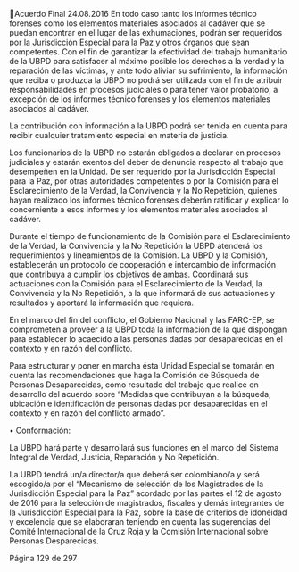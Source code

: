 Acuerdo Final 
24.08.2016 
En todo caso tanto los informes técnico forenses como los elementos materiales asociados al cadáver que 
se puedan encontrar en el lugar de las exhumaciones,  podrán ser requeridos por la Jurisdicción Especial 
para  la  Paz  y  otros  órganos  que  sean  competentes.  Con  el  fin  de  garantizar  la  efectividad  del  trabajo 
humanitario de la UBPD para satisfacer al máximo posible los derechos a la verdad y la reparación de las 
víctimas, y ante todo aliviar su sufrimiento, la información que reciba o produzca la UBPD no podrá ser 
utilizada con el fin de atribuir responsabilidades en procesos judiciales o para tener valor probatorio, a 
excepción de los informes técnico forenses y los elementos materiales asociados al cadáver.  
 
La contribución con información a la UBPD podrá ser tenida en cuenta para recibir cualquier tratamiento 
especial en materia de justicia. 
 
Los funcionarios de la UBPD no estarán obligados a declarar en procesos judiciales y estarán exentos del 
deber de denuncia respecto al trabajo que desempeñen en la Unidad.  De ser requerido por la Jurisdicción 
Especial para la Paz, por otras autoridades competentes o por la Comisión para el Esclarecimiento de la 
Verdad, la Convivencia y la No Repetición, quienes hayan realizado los informes técnico forenses deberán 
ratificar y explicar lo concerniente a esos informes y los elementos materiales asociados al cadáver.   
 
Durante el tiempo de funcionamiento de la Comisión para el Esclarecimiento de la Verdad, la Convivencia 
y  la  No  Repetición  la  UBPD  atenderá  los  requerimientos  y  lineamientos  de  la  Comisión.  La  UBPD  y  la 
Comisión,  establecerán  un  protocolo  de  cooperación  e  intercambio  de  información  que  contribuya  a 
cumplir los objetivos de ambas. Coordinará sus actuaciones con la Comisión para el Esclarecimiento de la 
Verdad, la Convivencia y la No Repetición, a la que informará de sus actuaciones y resultados y aportará 
la información que requiera.  
 
En el marco del fin del conflicto, el Gobierno Nacional y las FARC-EP, se comprometen a proveer a la UBPD 
toda  la  información  de  la  que  dispongan  para  establecer  lo  acaecido  a  las  personas  dadas  por 
desaparecidas en el contexto y en razón del conflicto. 
 
Para estructurar y poner en marcha ésta Unidad Especial se tomarán en cuenta las recomendaciones que 
haga  la  Comisión  de  Búsqueda  de  Personas  Desaparecidas,  como  resultado  del  trabajo  que  realice  en 
desarrollo  del  acuerdo  sobre  “Medidas  que  contribuyan  a  la  búsqueda,  ubicación  e  identificación  de 
personas dadas por desaparecidas en el contexto y en razón del conflicto armado”. 
 
• Conformación: 
 
La  UBPD  hará  parte  y  desarrollará  sus  funciones  en  el  marco  del  Sistema  Integral  de  Verdad,  Justicia, 
Reparación y No Repetición.  
 
La UBPD tendrá un/a director/a que deberá ser colombiano/a y será escogido/a por el  “Mecanismo de 
selección de los Magistrados de la Jurisdicción Especial para la Paz” acordado por las partes el 12 de agosto 
de 2016 para la selección de magistrados, fiscales y demás integrantes de la Jurisdicción Especial para la 
Paz,  sobre  la  base  de  criterios  de  idoneidad  y  excelencia  que  se  elaboraran  teniendo  en  cuenta  las 
sugerencias  del  Comité  Internacional  de  la  Cruz  Roja  y  la  Comisión  Internacional  sobre  Personas 
Desparecidas. 
 

Página 129 de 297 
 


